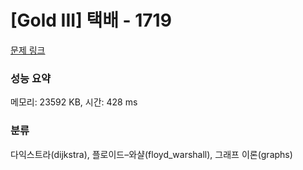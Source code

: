 # [Gold III] 택배 - 1719 

[문제 링크](https://www.acmicpc.net/problem/1719) 

### 성능 요약

메모리: 23592 KB, 시간: 428 ms

### 분류

다익스트라(dijkstra), 플로이드–와샬(floyd_warshall), 그래프 이론(graphs)

